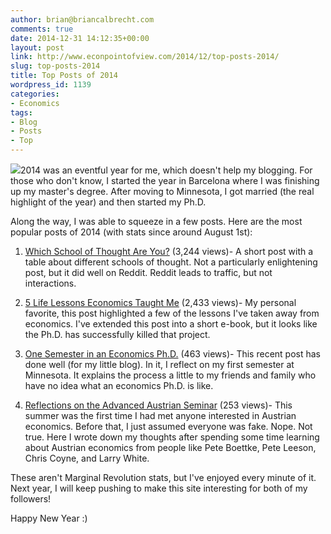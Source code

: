 ```yaml
---
author: brian@briancalbrecht.com
comments: true
date: 2014-12-31 14:12:35+00:00
layout: post
link: http://www.econpointofview.com/2014/12/top-posts-2014/
slug: top-posts-2014
title: Top Posts of 2014
wordpress_id: 1139
categories:
- Economics
tags:
- Blog
- Posts
- Top
---
```


![](http://upload.wikimedia.org/wikipedia/commons/0/05/Sydney_new_years_2008-9.JPG)2014 was an eventful year for me, which doesn't help my blogging. For those who don't know, I started the year in Barcelona where I was finishing up my master's degree. After moving to Minnesota, I got married (the real highlight of the year) and then started my Ph.D.

Along the way, I was able to squeeze in a few posts. Here are the most popular posts of 2014 (with stats since around August 1st):



	
  1. [Which School of Thought Are You?](http://www.econpointofview.com/2014/06/school-thought/) (3,244 views)- A short post with a table about different schools of thought. Not a particularly enlightening post, but it did well on Reddit. Reddit leads to traffic, but not interactions.

	
  2. [5 Life Lessons Economics Taught Me](http://www.econpointofview.com/2014/05/5-life-lessons-economics-taught/) (2,433 views)- My personal favorite, this post highlighted a few of the lessons I've taken away from economics. I've extended this post into a short e-book, but it looks like the Ph.D. has successfully killed that project.

	
  3. [One Semester in an Economics Ph.D.](http://www.econpointofview.com/2014/12/one-semester-in-an-economics-phd/) (463 views)- This recent post has done well (for my little blog). In it, I reflect on my first semester at Minnesota. It explains the process a little to my friends and family who have no idea what an economics Ph.D. is like.

	
  4. [Reflections on the Advanced Austrian Seminar](http://www.econpointofview.com/2014/08/advanced-austrian-seminar-mercatus/) (253 views)- This summer was the first time I had met anyone interested in Austrian economics. Before that, I just assumed everyone was fake. Nope. Not true. Here I wrote down my thoughts after spending some time learning about Austrian economics from people like Pete Boettke, Pete Leeson, Chris Coyne, and Larry White.


These aren't Marginal Revolution stats, but I've enjoyed every minute of it. Next year, I will keep pushing to make this site interesting for both of my followers!

Happy New Year :)
